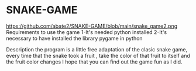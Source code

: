 # SNAKE-GAME
https://github.com/abate2/SNAKE-GAME/blob/main/snake_game2.png
Requirements to use the game
1-It's needed python installed 
2-It's necessary to have installed the library pygame in python

Description
the program is a little free adaptation  of the  clasic snake game,
every time that the snake took a fruit , take  the color of  that
fruit to  itself and the fruit color changes I hope that  you can
find out the game fun as I did. 
